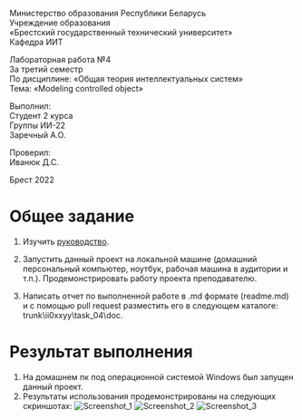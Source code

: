 Министерство образования Республики Беларусь <br/>
Учреждение образования <br/>
«Брестский государственный технический университет» <br/>
Кафедра ИИТ <br/>

Лабораторная работа №4 <br/>
За третий семестр <br/>
По дисциплине: «Общая теория интеллектуальных систем» <br/>
Тема: «Modeling controlled object» <br/>

Выполнил: <br/>
Студент 2 курса <br/>
Группы ИИ-22 <br/>
Заречный А.О. <br/>

Проверил: <br/>
Иванюк Д.С. <br/>

Брест 2022 <br/>

# Общее задание #
1.  Изучить [руководство](https://github.com/ostis-apps/nika).

2.  Запустить данный проект на локальной машине (домашний персональный компьютер, ноутбук, рабочая машина в аудитории и т.п.). Продемонстрировать работу проекта преподавателю.

3.  Написать отчет по выполненной работе в .md формате (readme.md) и с помощью pull request разместить его в следующем каталоге: trunk\ii0xxyy\task_04\doc.

# Результат выполнения #
1. На домашнем пк под операционной системой Windows был запущен данный проект.
2. Результаты использования продемонстрированы на следующих скриншотах:
![Screenshot_1](../screenshot1.png)
![Screenshot_2](../screenshot2.png)
![Screenshot_3](../screenshot3.png)